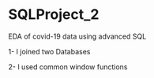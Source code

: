 # SQLProject_2
EDA of covid-19 data using advanced SQL

1- I joined two Databases

2- I used common window functions  
